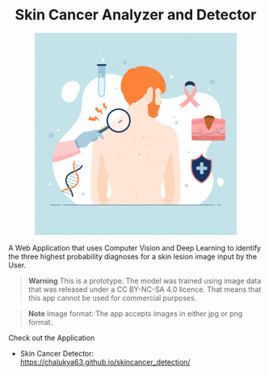 <h1 align=center> Skin Cancer Analyzer and Detector </h1>

<div style="text-align: center"><img src="./7094784.jpg" width=400px></div>

A Web Application that uses Computer Vision and Deep Learning to identify the three highest probability diagnoses for a skin lesion image input by the User.

> **Warning**
> This is a prototype.  The model was trained using image data that was released under a CC BY-NC-SA 4.0 licence. That means that this app cannot be used for commercial purposes.

> **Note**
> Image format: The app accepts images in either jpg or png format.

Check out the Application
  - Skin Cancer Detector: https://chalukya63.github.io/skincancer_detection/






